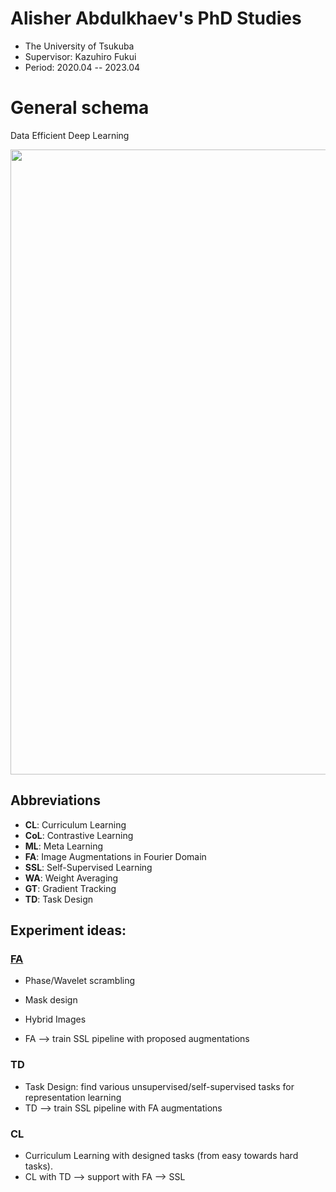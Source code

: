 # Alisher Abdulkhaev's PhD Studies
- The University of Tsukuba
- Supervisor: Kazuhiro Fukui
- Period: 2020.04 -- 2023.04

# General schema
Data Efficient Deep Learning
<p align="center"> <img src="https://github.com/alisher0717/phd-studies/blob/main/figures/schema.png" width="1000" /> </p>

## Abbreviations
- **CL**: Curriculum Learning
- **CoL**: Contrastive Learning
- **ML**: Meta Learning
- **FA**: Image Augmentations in Fourier Domain
- **SSL**: Self-Supervised Learning
- **WA**: Weight Averaging
- **GT**: Gradient Tracking
- **TD**: Task Design

## Experiment ideas:
### [FA](https://github.com/alisher0717/phd-studies/blob/main/Fourier-Domain.md)
* Phase/Wavelet scrambling
* Mask design
* Hybrid Images

* FA --> train SSL pipeline with proposed augmentations 

### TD
* Task Design: find various unsupervised/self-supervised tasks for representation learning
* TD --> train SSL pipeline with FA augmentations

### CL
* Curriculum Learning with designed tasks (from easy towards hard tasks). 
* CL with TD --> support with FA --> SSL
